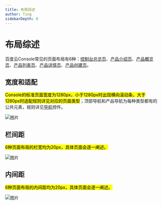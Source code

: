 ```yaml
---
title: 布局综述
author: Ting
sidebarDepth: 0
---
```

# 布局综述

百度云Console常见的页面布局有6种：[控制台总览页](/console/layout/Summarize/Console.html)、[产品介绍页](/console/layout/Summarize/Introduction.html)、[产品概览页](/console/layout/Summarize/Overview.html)、[产品列表页](/console/layout/Summarize/List_page.html)、[产品详情页](/console/layout/Summarize/Details.html)、[产品创建页](/console/layout/Summarize/create.html)。

## 宽度和适配

<mark>Console的标准页面宽度为1280px，小于1280px时出现横向滚动条，大于1280px时适配规则详见对应的页面类型</mark>；顶部导航和产品导航为每种类型都有的公共元素，规则详见[导航](/console/widget/Menu.html)控件。

![图片](http://baiduyun-guideline.bj.bcebos.com/console/layout/Summarize/01_2x.png)

## 栏间距

<mark>6种页面布局的栏宽均为20px，具体页面会逐一阐述。</mark>

![图片](http://baiduyun-guideline.bj.bcebos.com/console/layout/Summarize/02_2x.png)

## 内间距

<mark>6种页面布局的内间距均为20px，具体页面会逐一阐述。</mark>

![图片](http://baiduyun-guideline.bj.bcebos.com/console/layout/Summarize/03_2x.png)